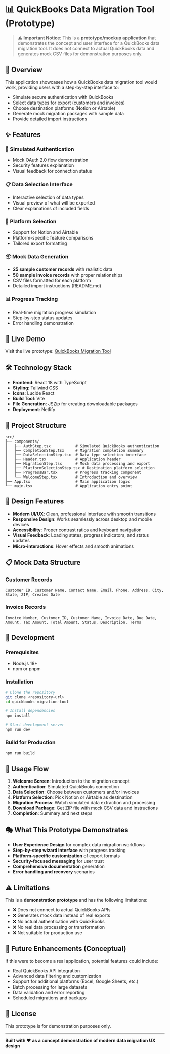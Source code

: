 # 📊 QuickBooks Data Migration Tool (Prototype)

> **⚠️ Important Notice**: This is a **prototype/mockup application** that demonstrates the concept and user interface for a QuickBooks data migration tool. It does not connect to actual QuickBooks data and generates mock CSV files for demonstration purposes only.

## 🎯 Overview

This application showcases how a QuickBooks data migration tool would work, providing users with a step-by-step interface to:

- Simulate secure authentication with QuickBooks
- Select data types for export (customers and invoices)
- Choose destination platforms (Notion or Airtable)
- Generate mock migration packages with sample data
- Provide detailed import instructions

## ✨ Features

### 🔐 Simulated Authentication
- Mock OAuth 2.0 flow demonstration
- Security features explanation
- Visual feedback for connection status

### 📋 Data Selection Interface
- Interactive selection of data types
- Visual preview of what will be exported
- Clear explanations of included fields

### 🎯 Platform Selection
- Support for Notion and Airtable
- Platform-specific feature comparisons
- Tailored export formatting

### 📦 Mock Data Generation
- **25 sample customer records** with realistic data
- **50 sample invoice records** with proper relationships
- CSV files formatted for each platform
- Detailed import instructions (README.md)

### 📊 Progress Tracking
- Real-time migration progress simulation
- Step-by-step status updates
- Error handling demonstration

## 🚀 Live Demo

Visit the live prototype: [QuickBooks Migration Tool](https://quickbooksexporter.netlify.app)

## 🛠️ Technology Stack

- **Frontend**: React 18 with TypeScript
- **Styling**: Tailwind CSS
- **Icons**: Lucide React
- **Build Tool**: Vite
- **File Generation**: JSZip for creating downloadable packages
- **Deployment**: Netlify

## 📁 Project Structure

```
src/
├── components/
│   ├── AuthStep.tsx           # Simulated QuickBooks authentication
│   ├── CompletionStep.tsx     # Migration completion summary
│   ├── DataSelectionStep.tsx  # Data type selection interface
│   ├── Header.tsx             # Application header
│   ├── MigrationStep.tsx      # Mock data processing and export
│   ├── PlatformSelectionStep.tsx # Destination platform selection
│   ├── ProgressBar.tsx        # Progress tracking component
│   └── WelcomeStep.tsx        # Introduction and overview
├── App.tsx                    # Main application logic
└── main.tsx                   # Application entry point
```

## 🎨 Design Features

- **Modern UI/UX**: Clean, professional interface with smooth transitions
- **Responsive Design**: Works seamlessly across desktop and mobile devices
- **Accessibility**: Proper contrast ratios and keyboard navigation
- **Visual Feedback**: Loading states, progress indicators, and status updates
- **Micro-interactions**: Hover effects and smooth animations

## 📋 Mock Data Structure

### Customer Records
```csv
Customer ID, Customer Name, Contact Name, Email, Phone, Address, City, State, ZIP, Created Date
```

### Invoice Records
```csv
Invoice Number, Customer ID, Customer Name, Invoice Date, Due Date, Amount, Tax Amount, Total Amount, Status, Description, Terms
```

## 🔧 Development

### Prerequisites
- Node.js 18+ 
- npm or pnpm

### Installation
```bash
# Clone the repository
git clone <repository-url>
cd quickbooks-migration-tool

# Install dependencies
npm install

# Start development server
npm run dev
```

### Build for Production
```bash
npm run build
```

## 📝 Usage Flow

1. **Welcome Screen**: Introduction to the migration concept
2. **Authentication**: Simulated QuickBooks connection
3. **Data Selection**: Choose between customers and/or invoices
4. **Platform Selection**: Pick Notion or Airtable as destination
5. **Migration Process**: Watch simulated data extraction and processing
6. **Download Package**: Get ZIP file with mock CSV data and instructions
7. **Completion**: Summary and next steps

## 🎭 What This Prototype Demonstrates

- **User Experience Design** for complex data migration workflows
- **Step-by-step wizard interface** with progress tracking
- **Platform-specific customization** of export formats
- **Security-focused messaging** for user trust
- **Comprehensive documentation** generation
- **Error handling and recovery** scenarios

## ⚠️ Limitations

This is a **demonstration prototype** and has the following limitations:

- ❌ Does not connect to actual QuickBooks APIs
- ❌ Generates mock data instead of real exports
- ❌ No actual authentication with QuickBooks
- ❌ No real data processing or transformation
- ❌ Not suitable for production use

## 🔮 Future Enhancements (Conceptual)

If this were to become a real application, potential features could include:

- Real QuickBooks API integration
- Advanced data filtering and customization
- Support for additional platforms (Excel, Google Sheets, etc.)
- Batch processing for large datasets
- Data validation and error reporting
- Scheduled migrations and backups

## 📄 License

This prototype is for demonstration purposes only.

---

**Built with ❤️ as a concept demonstration of modern data migration UX design**